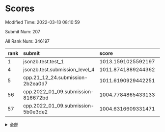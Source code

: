 # Scores

Modified Time: 2022-03-13 08:10:59

Submit Num: 207

All Rank Num: 346197

| rank |               submit               |       score        |       sigma        | pk_num |
| :--- | :--------------------------------- | :----------------- | :----------------- | :----- |
| 1    | jsonzb.test.test_1                 | 1013.1591025592197 | 0.8097856438995509 | 6691   |
| 4    | jsonzb.test.submission_level_4     | 1011.8741889244362 | 0.7872792034899093 | 6693   |
| 5    | cpp.21_12_24.submission-2b2ea0d7   | 1011.6190929442251 | 0.7698672717570941 | 6690   |
| 56   | cpp.2022_01_09.submission-816672bd | 1004.7784865433133 | 0.7080397678106802 | 6687   |
| 57   | cpp.2022_01_09.submission-5b0e3de2 | 1004.6316609331471 | 0.7116234922989789 | 6692   |


<details>
<summary>全部</summary>

| rank |                 submit                 |       score        |       sigma        | pk_num |
| :--- | :------------------------------------- | :----------------- | :----------------- | :----- |
| 1    | jsonzb.test.test_1                     | 1013.1591025592197 | 0.8097856438995509 | 6691   |
| 2    | gobigger.level_3.submission_level_3_20 | 1012.5611918868948 | 0.7869689815168247 | 6686   |
| 3    | gobigger.level_3.submission_level_3_16 | 1011.9203175489276 | 0.7663095018139203 | 6697   |
| 4    | jsonzb.test.submission_level_4         | 1011.8741889244362 | 0.7872792034899093 | 6693   |
| 5    | cpp.21_12_24.submission-2b2ea0d7       | 1011.6190929442251 | 0.7698672717570941 | 6690   |
| 6    | gobigger.level_3.submission_level_3_15 | 1011.4486132109881 | 0.7603306527032304 | 6690   |
| 7    | gobigger.level_3.submission_level_3_6  | 1011.3144991981767 | 0.7903104667026022 | 6690   |
| 8    | gobigger.level_3.submission_level_3_21 | 1011.0294406620676 | 0.7603080254090626 | 6691   |
| 9    | gobigger.level_3.submission_level_3_34 | 1010.8049296330573 | 0.8053815923007764 | 6694   |
| 10   | gobigger.level_3.submission_level_3_0  | 1010.7232301516234 | 0.7556471011568751 | 6690   |
| 11   | gobigger.level_3.submission_level_3_19 | 1010.7047544059402 | 0.7729376132935464 | 6691   |
| 12   | gobigger.level_3.submission_level_3_36 | 1010.6798854588479 | 0.7613365810805433 | 6689   |
| 13   | gobigger.level_3.submission_level_3_39 | 1010.640750005636  | 0.7696627637639731 | 6694   |
| 14   | gobigger.level_3.submission_level_3_24 | 1010.5807989602409 | 0.7426357512609064 | 6693   |
| 15   | gobigger.level_3.submission_level_3_9  | 1010.4683421076305 | 0.7594640776723037 | 6689   |
| 16   | gobigger.level_3.submission_level_3_29 | 1010.3418917886595 | 0.7601909571684399 | 6686   |
| 17   | gobigger.level_3.submission_level_3_27 | 1010.3143776437105 | 0.7645749831068581 | 6697   |
| 18   | gobigger.level_3.submission_level_3_22 | 1010.2226867841431 | 0.749365625711255  | 6691   |
| 19   | gobigger.level_3.submission_level_3_30 | 1010.2033365779885 | 0.7581683998795483 | 6682   |
| 20   | gobigger.level_3.submission_level_3_28 | 1010.1761620472852 | 0.7542409823149427 | 6693   |
| 21   | gobigger.level_3.submission_level_3_13 | 1010.1670421632132 | 0.7629390762664043 | 6685   |
| 22   | gobigger.level_3.submission_level_3_4  | 1010.1663202942229 | 0.7470784480839328 | 6696   |
| 23   | gobigger.level_3.submission_level_3_41 | 1010.1576181077173 | 0.7766708147302223 | 6689   |
| 24   | gobigger.level_3.submission_level_3_37 | 1010.1226502253339 | 0.7638233721053991 | 6692   |
| 25   | gobigger.level_3.submission_level_3_23 | 1010.1213752264961 | 0.742835587742968  | 6688   |
| 26   | gobigger.level_3.submission_level_3_42 | 1010.110539379122  | 0.7635812696059155 | 6693   |
| 27   | gobigger.level_3.submission_level_3_35 | 1010.0432971899941 | 0.7647274273965855 | 6688   |
| 28   | gobigger.level_3.submission_level_3_47 | 1010.0370890403912 | 0.7509775273715212 | 6685   |
| 29   | gobigger.level_3.submission_level_3_33 | 1009.9866981956485 | 0.772187039479443  | 6691   |
| 30   | gobigger.level_3.submission_level_3_7  | 1009.96305193439   | 0.7272792515034123 | 6693   |
| 31   | gobigger.level_3.submission_level_3_26 | 1009.8848073336208 | 0.7645827009169938 | 6691   |
| 32   | gobigger.level_3.submission_level_3_32 | 1009.8636783891709 | 0.7942033994033133 | 6691   |
| 33   | gobigger.level_3.submission_level_3_48 | 1009.8450292641669 | 0.7458586254164935 | 6689   |
| 34   | gobigger.level_3.submission_level_3_10 | 1009.7407758451862 | 0.7496480890643468 | 6687   |
| 35   | gobigger.level_3.submission_level_3_44 | 1009.6858593740416 | 0.7548905917559825 | 6682   |
| 36   | gobigger.level_3.submission_level_3_2  | 1009.672658211712  | 0.7603969007914189 | 6692   |
| 37   | gobigger.level_3.submission_level_3_43 | 1009.6663389639192 | 0.73977460426166   | 6694   |
| 38   | gobigger.level_3.submission_level_3_45 | 1009.6061709056778 | 0.7587438448451409 | 6694   |
| 39   | gobigger.level_3.submission_level_3_25 | 1009.5530397821285 | 0.7643616345723938 | 6690   |
| 40   | gobigger.level_3.submission_level_3_1  | 1009.55119209145   | 0.7406988544298384 | 6687   |
| 41   | gobigger.level_3.submission_level_3_12 | 1009.4710936405448 | 0.7574227449345049 | 6687   |
| 42   | gobigger.level_3.submission_level_3_11 | 1009.1822335939187 | 0.734721387249733  | 6689   |
| 43   | gobigger.level_3.submission_level_3_8  | 1009.0467286796796 | 0.7629359067327344 | 6688   |
| 44   | gobigger.level_3.submission_level_3_31 | 1009.0351822714554 | 0.7532756185535654 | 6689   |
| 45   | gobigger.level_3.submission_level_3_40 | 1009.0145307265981 | 0.7434639388276929 | 6689   |
| 46   | gobigger.level_3.submission_level_3_5  | 1008.8639958805959 | 0.7617268105746096 | 6685   |
| 47   | gobigger.level_3.submission_level_3_46 | 1008.8518580801771 | 0.7164755773612173 | 6694   |
| 48   | gobigger.level_3.submission_level_3_38 | 1008.8377204685073 | 0.7344541190893046 | 6688   |
| 49   | gobigger.level_3.submission_level_3_14 | 1008.6404829729418 | 0.7436394362389107 | 6693   |
| 50   | gobigger.level_3.submission_level_3_3  | 1008.6279363646677 | 0.7378780627074463 | 6690   |
| 51   | gobigger.level_3.submission_level_3_17 | 1008.6127067071322 | 0.7559406221439318 | 6694   |
| 52   | gobigger.level_3.submission_level_3_49 | 1008.5345448651714 | 0.7366159041571785 | 6688   |
| 53   | gobigger.level_3.submission_level_3_18 | 1008.3973810576368 | 0.7385041953471464 | 6694   |
| 54   | gobigger.level_1.submission_level_1_34 | 1004.998386293126  | 0.729419421206144  | 6686   |
| 55   | gobigger.level_1.submission_level_1_0  | 1004.877183713797  | 0.7174323280649435 | 6689   |
| 56   | cpp.2022_01_09.submission-816672bd     | 1004.7784865433133 | 0.7080397678106802 | 6687   |
| 57   | cpp.2022_01_09.submission-5b0e3de2     | 1004.6316609331471 | 0.7116234922989789 | 6692   |
| 58   | gobigger.level_1.submission_level_1_49 | 1004.5714784878052 | 0.7221979708724974 | 6688   |
| 59   | gobigger.level_1.submission_level_1_6  | 1004.5586107096258 | 0.7224073220299447 | 6691   |
| 60   | gobigger.level_1.submission_level_1_26 | 1004.446910700989  | 0.7364653397701533 | 6691   |
| 61   | gobigger.level_1.submission_level_1_36 | 1004.2337992805598 | 0.7110082566934663 | 6697   |
| 62   | gobigger.level_1.submission_level_1_7  | 1004.2319701480667 | 0.7185275852307421 | 6694   |
| 63   | gobigger.level_1.submission_level_1_8  | 1004.1313896418238 | 0.7181114400928095 | 6685   |
| 64   | gobigger.level_1.submission_level_1_11 | 1004.0634669091584 | 0.7244335015944038 | 6690   |
| 65   | gobigger.level_1.submission_level_1_41 | 1004.0404073652871 | 0.7217399010093651 | 6692   |
| 66   | gobigger.level_1.submission_level_1_37 | 1003.8477631906034 | 0.731986981555341  | 6688   |
| 67   | gobigger.level_1.submission_level_1_20 | 1003.700258488194  | 0.7081697075967587 | 6685   |
| 68   | gobigger.level_1.submission_level_1_43 | 1003.6839556161127 | 0.7071949669268589 | 6691   |
| 69   | gobigger.level_1.submission_level_1_29 | 1003.6523959092892 | 0.7185340045384124 | 6691   |
| 70   | gobigger.level_1.submission_level_1_33 | 1003.6001820352084 | 0.7174000104867976 | 6692   |
| 71   | gobigger.level_1.submission_level_1_18 | 1003.5809348916621 | 0.7287598050853716 | 6688   |
| 72   | gobigger.level_1.submission_level_1_1  | 1003.573492175112  | 0.7255423204096445 | 6689   |
| 73   | gobigger.level_1.submission_level_1_46 | 1003.5724029395566 | 0.7213640246710755 | 6689   |
| 74   | gobigger.level_1.submission_level_1_21 | 1003.4389706879949 | 0.7131753996120962 | 6690   |
| 75   | gobigger.level_1.submission_level_1_2  | 1003.3764670138453 | 0.7095719903050628 | 6688   |
| 76   | gobigger.level_1.submission_level_1_12 | 1003.3504639650919 | 0.7286255038233097 | 6689   |
| 77   | gobigger.level_1.submission_level_1_48 | 1003.3228609066285 | 0.7193119503345644 | 6693   |
| 78   | gobigger.level_1.submission_level_1_13 | 1003.2886288479851 | 0.7140844549431449 | 6684   |
| 79   | gobigger.level_1.submission_level_1_31 | 1003.2817579412762 | 0.7185447049565165 | 6684   |
| 80   | gobigger.level_1.submission_level_1_19 | 1003.2444200150816 | 0.7304341859016966 | 6691   |
| 81   | gobigger.level_1.submission_level_1_45 | 1003.1052938338025 | 0.7227764799149314 | 6690   |
| 82   | gobigger.level_1.submission_level_1_30 | 1003.0756488004652 | 0.7132625655578118 | 6694   |
| 83   | gobigger.level_1.submission_level_1_27 | 1003.0703510485744 | 0.719667752120441  | 6690   |
| 84   | gobigger.level_1.submission_level_1_40 | 1003.0642578757315 | 0.7198312516646618 | 6696   |
| 85   | gobigger.level_1.submission_level_1_16 | 1003.0497007200818 | 0.7153365324668396 | 6695   |
| 86   | gobigger.level_1.submission_level_1_32 | 1003.0474817431406 | 0.7084070252232695 | 6691   |
| 87   | gobigger.level_1.submission_level_1_42 | 1003.0470359788543 | 0.707298838330002  | 6687   |
| 88   | gobigger.level_1.submission_level_1_39 | 1003.0280243068116 | 0.7272620381777305 | 6692   |
| 89   | gobigger.level_1.submission_level_1_15 | 1003.0226569884366 | 0.7114240464207305 | 6683   |
| 90   | gobigger.level_1.submission_level_1_38 | 1002.9971715854911 | 0.7120139965634333 | 6684   |
| 91   | gobigger.level_1.submission_level_1_22 | 1002.9773920400949 | 0.7181828053698313 | 6688   |
| 92   | gobigger.level_1.submission_level_1_35 | 1002.9338172390827 | 0.7225085466189326 | 6694   |
| 93   | gobigger.level_1.submission_level_1_17 | 1002.8998499021824 | 0.7149639254757159 | 6694   |
| 94   | gobigger.level_1.submission_level_1_5  | 1002.8751770890507 | 0.7132517004750664 | 6692   |
| 95   | gobigger.level_1.submission_level_1_24 | 1002.7398222040872 | 0.7148366654366753 | 6692   |
| 96   | gobigger.level_1.submission_level_1_28 | 1002.7135620106224 | 0.7137958502669738 | 6691   |
| 97   | gobigger.level_1.submission_level_1_10 | 1002.7052769786675 | 0.7268129500296542 | 6690   |
| 98   | gobigger.level_1.submission_level_1_4  | 1002.6698833089082 | 0.7168684478196579 | 6691   |
| 99   | gobigger.level_1.submission_level_1_14 | 1002.649095832136  | 0.7147808977001554 | 6686   |
| 100  | gobigger.level_1.submission_level_1_9  | 1002.517451736452  | 0.7138686647626556 | 6691   |
| 101  | gobigger.level_1.submission_level_1_3  | 1002.5037310230969 | 0.7132049054149341 | 6692   |
| 102  | gobigger.level_1.submission_level_1_23 | 1002.1461980471134 | 0.7084039294215403 | 6688   |
| 103  | gobigger.level_1.submission_level_1_47 | 1002.08623137372   | 0.7110515950774419 | 6693   |
| 104  | gobigger.level_1.submission_level_1_44 | 1001.794751170584  | 0.7260498869079803 | 6691   |
| 105  | gobigger.level_1.submission_level_1_25 | 1001.6477118074234 | 0.6992369603045964 | 6686   |
| 106  | gobigger.random.submission_random_6    | 997.0860387434219  | 0.7131631924654072 | 6688   |
| 107  | gobigger.random.submission_random_32   | 997.0092857517432  | 0.7075931776703874 | 6691   |
| 108  | gobigger.random.submission_random_25   | 996.9772058371839  | 0.7260099454449748 | 6690   |
| 109  | gobigger.random.submission_random_15   | 996.962773341375   | 0.7047645193965216 | 6686   |
| 110  | gobigger.random.submission_random_47   | 996.8778364139189  | 0.7220442797299085 | 6687   |
| 111  | gobigger.random.submission_random_37   | 996.8526941587259  | 0.7101820216149932 | 6691   |
| 112  | gobigger.random.submission_random_11   | 996.8328662406166  | 0.7127213088020014 | 6689   |
| 113  | gobigger.random.submission_random_18   | 996.770076750575   | 0.7063182316753309 | 6689   |
| 114  | gobigger.random.submission_random_40   | 996.7627261028571  | 0.7008760918758379 | 6689   |
| 115  | gobigger.random.submission_random_45   | 996.7180254355695  | 0.6994294777629807 | 6691   |
| 116  | gobigger.random.submission_random_29   | 996.6949061198399  | 0.7128816302484839 | 6692   |
| 117  | gobigger.random.submission_random_17   | 996.6819695854347  | 0.7022691368733726 | 6685   |
| 118  | gobigger.random.submission_random_14   | 996.5826439381053  | 0.7004644298097243 | 6691   |
| 119  | gobigger.random.submission_random_3    | 996.5311761319019  | 0.6974705796633949 | 6690   |
| 120  | gobigger.random.submission_random_38   | 996.4880391518803  | 0.71405827813929   | 6690   |
| 121  | gobigger.random.submission_random_5    | 996.4860439816205  | 0.708425586096236  | 6688   |
| 122  | gobigger.random.submission_random_23   | 996.4509894574021  | 0.7086594639384068 | 6690   |
| 123  | gobigger.random.submission_random_49   | 996.4028658986304  | 0.7065419416519466 | 6689   |
| 124  | gobigger.random.submission_random_30   | 996.2768539837301  | 0.7123241192294619 | 6692   |
| 125  | gobigger.random.submission_random_35   | 996.2655579831084  | 0.7041674513436001 | 6691   |
| 126  | gobigger.random.submission_random_10   | 996.2053594390776  | 0.6952588347673642 | 6685   |
| 127  | gobigger.random.submission_random_20   | 995.9990591840566  | 0.6985099859867291 | 6693   |
| 128  | gobigger.random.submission_random_27   | 995.9473667054272  | 0.7060984343081343 | 6692   |
| 129  | gobigger.random.submission_random_16   | 995.8788690539659  | 0.7001148004895601 | 6685   |
| 130  | gobigger.random.submission_random_7    | 995.874191790623   | 0.7120515683946408 | 6686   |
| 131  | gobigger.random.submission_random_34   | 995.863645294234   | 0.7004408954773564 | 6688   |
| 132  | gobigger.random.submission_random_28   | 995.8020334190315  | 0.7116067355298986 | 6685   |
| 133  | gobigger.random.submission_random_24   | 995.7795634468237  | 0.7083946477840825 | 6690   |
| 134  | gobigger.random.submission_random_9    | 995.7550044271645  | 0.6957512124987069 | 6690   |
| 135  | gobigger.random.submission_random_42   | 995.7516494883179  | 0.706159497796412  | 6683   |
| 136  | gobigger.random.submission_random_48   | 995.7093724251429  | 0.7169052290934399 | 6689   |
| 137  | gobigger.random.submission_random_46   | 995.6459444844263  | 0.706499200802356  | 6688   |
| 138  | gobigger.random.submission_random_0    | 995.6394821156972  | 0.7165362959612444 | 6693   |
| 139  | gobigger.random.submission_random_21   | 995.6127517453987  | 0.7142884613395206 | 6689   |
| 140  | gobigger.random.submission_random_2    | 995.5926193263339  | 0.6984858710333264 | 6693   |
| 141  | gobigger.random.submission_random_26   | 995.4611941814504  | 0.7205621749790324 | 6694   |
| 142  | gobigger.random.submission_random_39   | 995.4268382850104  | 0.706412629793092  | 6689   |
| 143  | gobigger.random.submission_random_41   | 995.4089176637659  | 0.7182113781821757 | 6689   |
| 144  | gobigger.random.submission_random_31   | 995.2892986939446  | 0.7106529297667966 | 6684   |
| 145  | gobigger.random.submission_random_8    | 995.2777701399748  | 0.7272975681937921 | 6692   |
| 146  | gobigger.random.submission_random_22   | 995.241383675394   | 0.7107333324990152 | 6691   |
| 147  | gobigger.random.submission_random_33   | 995.239114712428   | 0.7054686432256018 | 6692   |
| 148  | gobigger.random.submission_random_1    | 995.2316127972284  | 0.7065992630050049 | 6684   |
| 149  | gobigger.random.submission_random_19   | 995.1882767856795  | 0.7004025391035392 | 6687   |
| 150  | gobigger.random.submission_random_44   | 995.1646847898274  | 0.7078944630531889 | 6691   |
| 151  | gobigger.random.submission_random_12   | 995.1161989827556  | 0.71500800752338   | 6689   |
| 152  | gobigger.random.submission_random_4    | 995.0355573989882  | 0.715668725117643  | 6693   |
| 153  | gobigger.random.submission_random_36   | 994.961404910121   | 0.7140879957062335 | 6691   |
| 154  | gobigger.random.submission_random_43   | 994.9605254342915  | 0.718398326270018  | 6686   |
| 155  | gobigger.random.submission_random_13   | 994.6149476484777  | 0.7141094563136718 | 6687   |
| 156  | gobigger.level_2.submission_level_2_17 | 994.3326505893842  | 0.7378589021743334 | 6692   |
| 157  | gobigger.level_2.submission_level_2_46 | 993.9057805024438  | 0.7465692878679538 | 6695   |
| 158  | gobigger.level_2.submission_level_2_10 | 993.677886106664   | 0.7431589857927768 | 6687   |
| 159  | gobigger.level_2.submission_level_2_4  | 993.6267364765948  | 0.727503163485789  | 6693   |
| 160  | gobigger.level_2.submission_level_2_48 | 993.4865362024964  | 0.7337414639053023 | 6693   |
| 161  | gobigger.level_2.submission_level_2_16 | 993.4494926617213  | 0.7437560296627678 | 6691   |
| 162  | gobigger.level_2.submission_level_2_47 | 993.2955334962439  | 0.728193901989659  | 6687   |
| 163  | gobigger.level_2.submission_level_2_32 | 993.2497344917854  | 0.7617984915455452 | 6688   |
| 164  | gobigger.level_2.submission_level_2_25 | 993.2149520108516  | 0.7287509387449327 | 6691   |
| 165  | gobigger.level_2.submission_level_2_21 | 993.1648339234378  | 0.7550888116589691 | 6695   |
| 166  | gobigger.level_2.submission_level_2_8  | 993.0776809370637  | 0.7515081684852444 | 6693   |
| 167  | gobigger.level_2.submission_level_2_28 | 993.0668403931777  | 0.7408316165102002 | 6690   |
| 168  | gobigger.level_2.submission_level_2_31 | 992.98029288628    | 0.7554467332831575 | 6685   |
| 169  | gobigger.level_2.submission_level_2_9  | 992.9032433166867  | 0.7188999498023263 | 6687   |
| 170  | gobigger.level_2.submission_level_2_43 | 992.8942872179681  | 0.7497140968177209 | 6688   |
| 171  | gobigger.level_2.submission_level_2_38 | 992.8004225581088  | 0.7127439055566986 | 6686   |
| 172  | gobigger.level_2.submission_level_2_23 | 992.7155374752849  | 0.7423072295640284 | 6688   |
| 173  | gobigger.level_2.submission_level_2_35 | 992.645338973093   | 0.7539198506762482 | 6690   |
| 174  | gobigger.level_2.submission_level_2_27 | 992.6183623333375  | 0.7435066838965316 | 6686   |
| 175  | gobigger.level_2.submission_level_2_42 | 992.5085445020727  | 0.7469255256578452 | 6688   |
| 176  | gobigger.level_2.submission_level_2_29 | 992.4108714604399  | 0.7464358805246954 | 6690   |
| 177  | gobigger.level_2.submission_level_2_39 | 992.3682423276514  | 0.7365682386432911 | 6689   |
| 178  | gobigger.level_2.submission_level_2_41 | 992.226479930908   | 0.743759498856659  | 6694   |
| 179  | gobigger.level_2.submission_level_2_19 | 992.1924602444669  | 0.7387623410306687 | 6687   |
| 180  | gobigger.level_2.submission_level_2_26 | 992.1797751710922  | 0.7741437894159328 | 6691   |
| 181  | gobigger.level_2.submission_level_2_0  | 992.1485343428687  | 0.7420257859982877 | 6693   |
| 182  | gobigger.level_2.submission_level_2_2  | 992.1321567754991  | 0.7306566898013612 | 6692   |
| 183  | gobigger.level_2.submission_level_2_14 | 992.1176915916358  | 0.7456279655532366 | 6688   |
| 184  | gobigger.level_2.submission_level_2_7  | 992.0123896948106  | 0.7441111802155941 | 6691   |
| 185  | gobigger.level_2.submission_level_2_33 | 991.9990171754689  | 0.7660869656858338 | 6688   |
| 186  | gobigger.level_2.submission_level_2_6  | 991.9134608928005  | 0.7406096083656759 | 6687   |
| 187  | gobigger.level_2.submission_level_2_11 | 991.8469923800915  | 0.7568893996378979 | 6690   |
| 188  | gobigger.level_2.submission_level_2_37 | 991.8359410609115  | 0.7500797887378687 | 6696   |
| 189  | gobigger.level_2.submission_level_2_45 | 991.8329493273152  | 0.7503397904918764 | 6690   |
| 190  | gobigger.level_2.submission_level_2_22 | 991.7045320806851  | 0.7481634742229131 | 6691   |
| 191  | gobigger.level_2.submission_level_2_40 | 991.6385668266937  | 0.7591381441682602 | 6684   |
| 192  | gobigger.level_2.submission_level_2_49 | 991.5854939320475  | 0.7406331487947458 | 6693   |
| 193  | gobigger.level_2.submission_level_2_1  | 991.5758150237093  | 0.7690164316501495 | 6691   |
| 194  | gobigger.level_2.submission_level_2_36 | 991.2652560441439  | 0.7515757254240786 | 6687   |
| 195  | gobigger.level_2.submission_level_2_34 | 991.1751621433228  | 0.7523380113092772 | 6690   |
| 196  | gobigger.level_2.submission_level_2_13 | 991.1619939991895  | 0.7367538360207576 | 6689   |
| 197  | gobigger.level_2.submission_level_2_3  | 991.1269861588379  | 0.762182260429967  | 6691   |
| 198  | gobigger.level_2.submission_level_2_20 | 990.8798884024064  | 0.7736027740521207 | 6690   |
| 199  | gobigger.level_2.submission_level_2_44 | 990.7647902226702  | 0.7649919238148675 | 6690   |
| 200  | gobigger.level_2.submission_level_2_5  | 990.7402745954366  | 0.7627398775434465 | 6692   |
| 201  | gobigger.level_2.submission_level_2_18 | 990.710257311055   | 0.743753100873534  | 6690   |
| 202  | gobigger.level_2.submission_level_2_12 | 990.6973665651751  | 0.7984248078338594 | 6692   |
| 203  | gobigger.level_2.submission_level_2_15 | 990.6262842997802  | 0.7632911773494255 | 6686   |
| 204  | gobigger.level_2.submission_level_2_24 | 990.5761997741369  | 0.7664099041654457 | 6694   |
| 205  | gobigger.level_2.submission_level_2_30 | 990.4672597782985  | 0.7502063739074196 | 6693   |
| 206  | gobigger.none.submission_none_1        | 976.8952218461985  | 1.3848265595037148 | 6685   |
| 207  | gobigger.none.submission_none_0        | 976.1545800926697  | 1.4625769416104857 | 6690   |

</details>